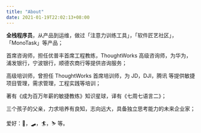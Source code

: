 ```yaml
---
title: "About"
date: 2021-01-19T22:02:13+08:00
---
```


**全栈程序员**，从产品到运维，做过「注意力训练工具」，「软件匠艺社区」，「MonoTask」等产品；

首席咨询师，担任优普丰首席工程教练，ThoughtWorks 高级咨询师，为华为，浦发银行，宁波银行，顺德农商行等提供咨询服务；

高级培训师，曾担任 ThoughtWorks 首席培训师，为 JD，DJI，腾讯 等提供敏捷项目管理，需求管理，工程实践等培训；

著有《成为百万年薪的敏捷教练》知识星球，译有《七周七语言二》；

三个孩子的父亲，力求培养有良知，志向远大，具备独立思考能力的未来企业家；

爱好：🎹，🛹，🏄，⛷ 等。
